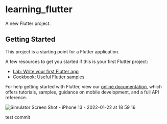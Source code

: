 # learning_flutter

A new Flutter project.

## Getting Started

This project is a starting point for a Flutter application.

A few resources to get you started if this is your first Flutter project:

- [Lab: Write your first Flutter app](https://flutter.dev/docs/get-started/codelab)
- [Cookbook: Useful Flutter samples](https://flutter.dev/docs/cookbook)

For help getting started with Flutter, view our
[online documentation](https://flutter.dev/docs), which offers tutorials,
samples, guidance on mobile development, and a full API reference.


![Simulator Screen Shot - iPhone 13 - 2022-01-22 at 18 59 16](https://user-images.githubusercontent.com/74540209/150640380-c93489e2-8439-43ae-93d1-0c1a3b441ef4.png)



test commit

